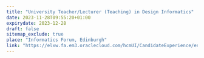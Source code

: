 ```yaml
---
title: "University Teacher/Lecturer (Teaching) in Design Informatics"
date: 2023-11-28T09:55:20+01:00
expirydate: 2023-12-28
draft: false
sitemap_exclude: true
place: "Informatics Forum, Edinburgh"
link: "https://elxw.fa.em3.oraclecloud.com/hcmUI/CandidateExperience/en/sites/CX_1001/job/8990"
---
```


